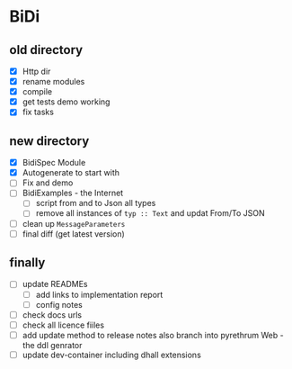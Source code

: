 # BiDi

## old directory
- [X] Http dir
- [X] rename modules
- [X] compile
- [X] get tests demo working 
- [X] fix tasks

## new directory
- [X] BidiSpec Module 
- [X] Autogenerate to start with
- [ ] Fix and demo
- [ ] BidiExamples - the Internet
  - [ ] script from and to Json all types   
  - [ ] remove all instances of `typ :: Text` and updat From/To JSON
- [ ] clean up `MessageParameters` 
- [ ] final diff (get latest version)

## finally 
- [ ] update READMEs
  - [ ] add links to implementation report
  - [ ] config notes
- [ ] check docs urls
- [ ] check all licence fiiles
- [ ] add update method to release notes also branch into pyrethrum Web - the ddl genrator
- [ ] update dev-container including dhall extensions